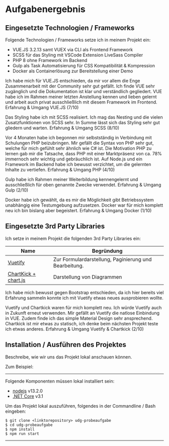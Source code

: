# Aufgabenergebnis

## Eingesetzte Technologien / Frameworks

Folgende Technologien / Frameworks setze ich in meinem Projekt ein:

- VUE.JS 3.2.13 samt VUEX via CLI als Frontend Framework
- SCSS für das Styling mit VSCode Extension LiveSass Compiler
- PHP 8 ohne Framework im Backend
- Gulp als Task Automatisierung für CSS Kompatibilität & Kompression
- Docker als Containerlösung zur Bereitstellung einer Demo

Ich habe mich für VUE.JS entschieden, da mir vor allem die Enge Zusammenarbeit mit der Community sehr gut gefällt. Ich finde VUE sehr zugänglich und die Dokumentation ist klar und verständlich gegliedert. VUE habe ich im Rahmen meiner letzten Anstellung kennen und lieben gelernt und arbeit auch privat ausschließlich mit diesem Framework im Frontend.
Erfahrung & Umgang VUE.JS (7/10)

Das Styling habe ich mit SCSS realisiert. Ich mag das Nesting und die vielen Zusatzfunktionen von SCSS sehr. In Summe lässt sich das Styling sehr gut gliedern und warten.
Erfahrung & Umgang SCSS (8/10)

Vor 4 Monaten habe ich begonnen mir selbstständig in Verbindung mit Schulungen PHP beizubringen. Mir gefällt die Syntax von PHP sehr gut, welche für mich gefühlt sehr ähnlich wie C# ist. Die Motivation PHP zu lernen gab mir die Tatsache, dass PHP mit einer Marktpräsenz von ca. 78% immernoch sehr wichtig und gebräuchlich ist. Auf Node.js und ein Framework im Backend habe ich bewusst verzichtet, um die gelernten Inhalte zu vertiefen.
Erfahrung & Umgang PHP (4/10)

Gulp habe ich Rahmen meiner Weiterbildung kennengelernt und ausschließlich für oben genannte Zwecke verwendet.
Erfahrung & Umgang Gulp (2/10)

Docker habe ich gewählt, da es mir die Möglichkeit gibt Betriebssystem unabhängig eine Testumgebung aufzusetzen. Docker war für mich komplett neu ich bin bislang aber begeistert.
Erfahrung & Umgang Docker (1/10)

## Eingesetzte 3rd Party Libraries

Ich setze in meinem Projekt die folgenden 3rd Party Libraries ein:

| Name                                              | Begründung                                            |
| ------------------------------------------------- | ----------------------------------------------------- |
| [Vuetify](https://vuetifyjs.com/en/)              | Zur Formulardarstellung, Paginierung und Bearbeitung. |
| [ChartKick + chart.js](https://chartkick.com/vue) | Darstellung von Diagrammen                            |

Ich habe mich bewusst gegen Bootstrap entschieden, da ich hier bereits viel Erfahrung sammeln konnte ich mit Vuetify etwas neues ausprobieren wollte.

Vuetify und Chartkick waren für mich komplett neu. Ich würde Vuetify auch in Zukunft erneut verwenden. Mir gefällt an Vuetify die natlose Einbindung in VUE. Zudem finde ich das simple Material Design sehr ansprechend. Chartkick ist mir etwas zu statisch, ich denke beim nächsten Projekt teste ich etwas anderes.
Erfahrung & Umgang Vuetify & Chartkick (2/10)

## Installation / Ausführen des Projektes

Beschreibe, wie wir uns das Projekt lokal anschauen können.

Zum Beispiel:

---

Folgende Komponenten müssen lokal installiert sein:

- [nodejs](https://nodejs.org/en/) v13.2.0
- [.NET Core](https://dotnet.microsoft.com/download) v3.1

Um das Projekt lokal auszuführen, folgendes in der Commandline / Bash eingeben:

```console
$ git clone <linktorepository> udg-probeaufgabe
$ cd udg-probeaufgabe
$ npm install
$ npm run start
```

---
